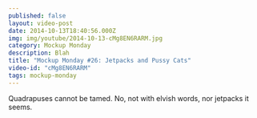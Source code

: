 ```yaml
---
published: false
layout: video-post
date: 2014-10-13T18:40:56.000Z
img: img/youtube/2014-10-13-cMg8EN6RARM.jpg
category: Mockup Monday
description: Blah
title: "Mockup Monday #26: Jetpacks and Pussy Cats"
video-id: "cMg8EN6RARM"
tags: mockup-monday
---
```

Quadrapuses cannot be tamed. No, not with elvish words, nor jetpacks it seems.
